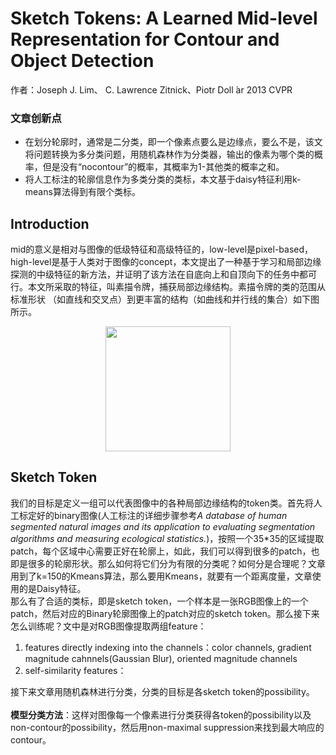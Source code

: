 # Sketch Tokens: A Learned Mid-level Representation for Contour and Object Detection
作者：Joseph J. Lim、 C. Lawrence Zitnick、Piotr Doll ́ar 2013 CVPR
### 文章创新点
* 在划分轮廓时，通常是二分类，即一个像素点要么是边缘点，要么不是，该文将问题转换为多分类问题，用随机森林作为分类器，输出的像素为哪个类的概率，但是没有“nocontour”的概率，其概率为1-其他类的概率之和。
* 将人工标注的轮廓信息作为多类分类的类标，本文基于daisy特征利用k-means算法得到有限个类标。

## Introduction
mid的意义是相对与图像的低级特征和高级特征的，low-level是pixel-based，high-level是基于人类对于图像的concept，本文提出了一种基于学习和局部边缘探测的中级特征的新方法，并证明了该方法在自底向上和自顶向下的任务中都可行。本文所采取的特征，叫素描令牌，捕获局部边缘结构。素描令牌的类的范围从标准形状 （如直线和交叉点）到更丰富的结构（如曲线和并行线的集合）如下图所示。
<div align=center>
<img src= "https://img-blog.csdn.net/20140404094502656?watermark/2/text/aHR0cDovL2Jsb2cuY3Nkbi5uZXQvZmFuamluZ18xOTkx/font/5a6L5L2T/fontsize/400/fill/I0JBQkFCMA==/dissolve/70/gravity/Center" width=200/>
</div>

## Sketch Token
我们的目标是定义一组可以代表图像中的各种局部边缘结构的token类。首先将人工标定好的binary图像(人工标注的详细步骤参考*A database of human segmented natural images and its application to evaluating segmentation algorithms and measuring ecological statistics.*)，按照一个35*35的区域提取patch，每个区域中心需要正好在轮廓上，如此，我们可以得到很多的patch，也即是很多的轮廓形状。那么如何将它们分为有限的分类呢？如何分是合理呢？文章用到了k=150的Kmeans算法，那么要用Kmeans，就要有一个距离度量，文章使用的是Daisy特征。\
那么有了合适的类标，即是sketch token，一个样本是一张RGB图像上的一个patch，然后对应的Binary轮廓图像上的patch对应的sketch token。那么接下来怎么训练呢？文中是对RGB图像提取两组feature：
1. features directly indexing into the channels：color channels, gradient magnitude cahnnels(Gaussian Blur), oriented magnitude channels
2. self-similarity features：

接下来文章用随机森林进行分类，分类的目标是各sketch token的possibility。\
\
**模型分类方法**：这样对图像每一个像素进行分类获得各token的possibility以及non-contour的possibility，然后用non-maximal suppression来找到最大响应的contour。
